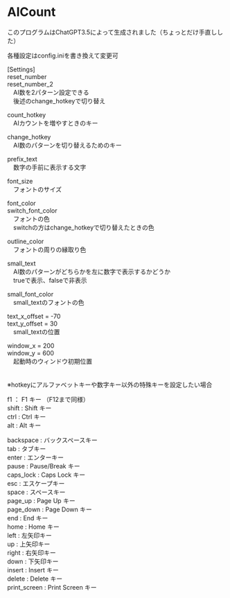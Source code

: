 # AICount
このプログラムはChatGPT3.5によって生成されました（ちょっとだけ手直しした）

各種設定はconfig.iniを書き換えて変更可  

[Settings]  
reset_number  
reset_number_2  
　AI数を2パターン設定できる  
　後述のchange_hotkeyで切り替え  
  
count_hotkey  
　AIカウントを増やすときのキー  

change_hotkey  
　AI数のパターンを切り替えるためのキー  

prefix_text  
　数字の手前に表示する文字  

font_size  
　フォントのサイズ  

font_color  
switch_font_color  
　フォントの色  
　switchの方はchange_hotkeyで切り替えたときの色  

outline_color  
　フォントの周りの縁取り色  

small_text  
　AI数のパターンがどちらかを左に数字で表示するかどうか  
　trueで表示、falseで非表示  

small_font_color  
　small_textのフォントの色  
 
text_x_offset = -70  
text_y_offset = 30  
　small_textの位置  

window_x = 200  
window_y = 600  
　起動時のウィンドウ初期位置  

　  
※hotkeyにアルファベットキーや数字キー以外の特殊キーを設定したい場合  

f1 ： F1 キー （F12まで同様）  
shift : Shift キー  
ctrl : Ctrl キー  
alt : Alt キー  

backspace : バックスペースキー  
tab : タブキー  
enter : エンターキー  
pause : Pause/Break キー  
caps_lock : Caps Lock キー  
esc : エスケープキー  
space : スペースキー  
page_up : Page Up キー  
page_down : Page Down キー  
end : End キー  
home : Home キー  
left : 左矢印キー  
up : 上矢印キー  
right : 右矢印キー  
down : 下矢印キー  
insert : Insert キー  
delete : Delete キー  
print_screen : Print Screen キー
